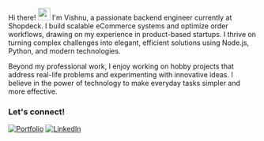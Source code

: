 Hi there! <img src="https://emojis.slackmojis.com/emojis/images/1536351075/4594/blob-wave.gif" width="25"/>
I'm Vishnu, a passionate backend engineer currently at Shopdeck. I build scalable eCommerce systems and optimize order workflows, drawing on my experience in product-based startups. I thrive on turning complex challenges into elegant, efficient solutions using Node.js, Python, and modern technologies.

Beyond my professional work, I enjoy working on hobby projects that address real-life problems and experimenting with innovative ideas. I believe in the power of technology to make everyday tasks simpler and more effective.

### Let's connect!
[<img alt="Portfolio" src="" />](www.linkedin.com/in/vishnu-kt)
[<img alt="LinkedIn" src="https://img.shields.io/badge/LinkedIn-%230E76A8.svg?&style=for-the-badge&logo=LinkedIn&logoColor=white" />](https://vishnukt.github.io/)
